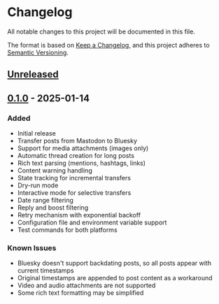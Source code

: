 # Changelog

All notable changes to this project will be documented in this file.

The format is based on [Keep a Changelog](https://keepachangelog.com/en/1.0.0/),
and this project adheres to [Semantic Versioning](https://semver.org/spec/v2.0.0.html).

## [Unreleased]

## [0.1.0] - 2025-01-14

### Added
- Initial release
- Transfer posts from Mastodon to Bluesky
- Support for media attachments (images only)
- Automatic thread creation for long posts
- Rich text parsing (mentions, hashtags, links)
- Content warning handling
- State tracking for incremental transfers
- Dry-run mode
- Interactive mode for selective transfers
- Date range filtering
- Reply and boost filtering
- Retry mechanism with exponential backoff
- Configuration file and environment variable support
- Test commands for both platforms

### Known Issues
- Bluesky doesn't support backdating posts, so all posts appear with current timestamps
- Original timestamps are appended to post content as a workaround
- Video and audio attachments are not supported
- Some rich text formatting may be simplified

[Unreleased]: https://github.com/jonatkinson/mastodon-to-bluesky/compare/v0.1.0...HEAD
[0.1.0]: https://github.com/jonatkinson/mastodon-to-bluesky/releases/tag/v0.1.0